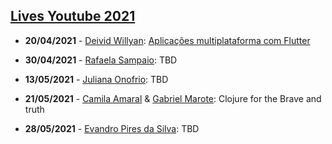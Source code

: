 ## [Lives Youtube 2021](https://youtube.com/c/devbage)

* **20/04/2021** - [Deivid Willyan](https://www.linkedin.com/in/deivid-willyan-19776abb/): [Aplicações multiplataforma com Flutter](https://www.youtube.com/watch?v=5IY222WbF4M)

* **30/04/2021** - [Rafaela Sampaio](https://www.linkedin.com/in/rafaelagsampaio/): TBD

* **13/05/2021** - [Juliana Onofrio](https://www.linkedin.com/in/julianaonofrio/): TBD

* **21/05/2021** - [Camila Amaral](https://www.linkedin.com/in/camila-shiguematsu/) & [Gabriel Marote](https://www.linkedin.com/in/gamarote/): Clojure for the Brave and truth
 
* **28/05/2021** - [Evandro Pires da Silva](https://www.linkedin.com/in/epiresdasilva/): TBD


